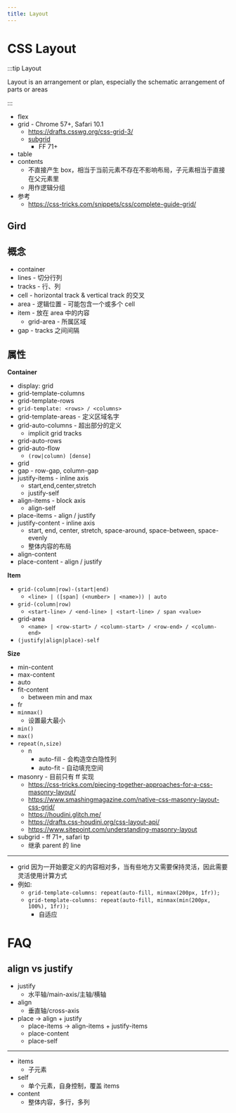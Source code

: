 ```yaml
---
title: Layout
---
```


# CSS Layout

:::tip Layout

Layout is an arrangement or plan, especially the schematic arrangement of parts or areas

:::

- flex
- grid - Chrome 57+, Safari 10.1
  - https://drafts.csswg.org/css-grid-3/
  - [subgrid](https://developer.mozilla.org/en-US/docs/Web/CSS/CSS_Grid_Layout/Subgrid)
    - FF 71+
- table
- contents
  - 不直接产生 box，相当于当前元素不存在不影响布局，子元素相当于直接在父元素里
  - 用作逻辑分组
- 参考
  - https://css-tricks.com/snippets/css/complete-guide-grid/

## Gird

## 概念

- container
- lines - 切分行列
- tracks - 行、列
- cell - horizontal track & vertical track 的交叉
- area - 逻辑位置 - 可能包含一个或多个 cell
- item - 放在 area 中的内容
  - grid-area - 所属区域
- gap - tracks 之间间隔

## 属性

**Container**

- display: grid
- grid-template-columns
- grid-template-rows
- `grid-template: <rows> / <columns>`
- grid-template-areas - 定义区域名字
- grid-auto-columns - 超出部分的定义
  - implicit grid tracks
- grid-auto-rows
- grid-auto-flow
  - `(row|column) [dense]`
- grid
- gap - row-gap, column-gap
- justify-items - inline axis
  - start,end,center,stretch
  - justify-self
- align-items - block axis
  - align-self
- place-items - align / justify
- justify-content - inline axis
  - start, end, center, stretch, space-around, space-between, space-evenly
  - 整体内容的布局
- align-content
- place-content - align / justify

**Item**

- `grid-(column|row)-(start|end)`
  - `<line> | ([span] (<number> | <name>)) | auto`
- `grid-(column|row)`
  - `<start-line> / <end-line> | <start-line> / span <value>`
- grid-area
  - `<name> | <row-start> / <column-start> / <row-end> / <column-end>`
- `(justify|align|place)-self`

**Size**

- min-content
- max-content
- auto
- fit-content
  - between min and max
- fr
- `minmax()`
  - 设置最大最小
- `min()`
- `max()`
- `repeat(n,size)`
  - n
    - auto-fill - 会构造空白隐性列
    - auto-fit - 自动填充空间
- masonry - 目前只有 ff 实现
  - https://css-tricks.com/piecing-together-approaches-for-a-css-masonry-layout/
  - https://www.smashingmagazine.com/native-css-masonry-layout-css-grid/
  - https://houdini.glitch.me/
  - https://drafts.css-houdini.org/css-layout-api/
  - https://www.sitepoint.com/understanding-masonry-layout
- subgrid - ff 71+, safari tp
  - 继承 parent 的 line

---

- grid 因为一开始要定义的内容相对多，当有些地方又需要保持灵活，因此需要灵活使用计算方式
- 例如:
  - `grid-template-columns: repeat(auto-fill, minmax(200px, 1fr));`
  - `grid-template-columns: repeat(auto-fill, minmax(min(200px, 100%), 1fr));`
    - 自适应

# FAQ

## align vs justify

- justify
  - 水平轴/main-axis/主轴/横轴
- align
  - 垂直轴/cross-axis
- place -> align + justify
  - place-items -> align-items + justify-items
  - place-content
  - place-self

---

- items
  - 子元素
- self
  - 单个元素，自身控制，覆盖 items
- content
  - 整体内容，多行，多列
